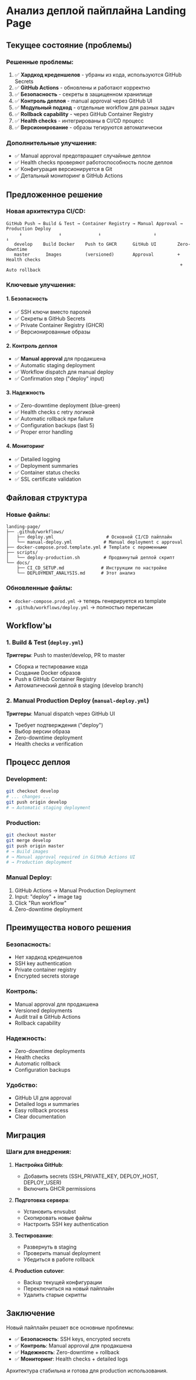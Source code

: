 # Анализ деплой пайплайна Landing Page

## Текущее состояние (проблемы)

### Решенные проблемы:
1. ✅ **Хардкод креденшелов** - убраны из кода, используются GitHub Secrets
2. ✅ **GitHub Actions** - обновлены и работают корректно
3. ✅ **Безопасность** - секреты в защищенном хранилище
4. ✅ **Контроль деплоя** - manual approval через GitHub UI
5. ✅ **Модульный подход** - отдельные workflow для разных задач
6. ✅ **Rollback capability** - через GitHub Container Registry
7. ✅ **Health checks** - интегрированы в CI/CD процесс
8. ✅ **Версионирование** - образы тегируются автоматически

### Дополнительные улучшения:
- ✅ Manual approval предотвращает случайные деплои
- ✅ Health checks проверяют работоспособность после деплоя
- ✅ Конфигурация версионируется в Git
- ✅ Детальный мониторинг в GitHub Actions

## Предложенное решение

### Новая архитектура CI/CD:

```
GitHub Push → Build & Test → Container Registry → Manual Approval → Production Deploy
     ↓              ↓              ↓                    ↓               ↓
   develop    Build Docker    Push to GHCR      GitHub UI        Zero-downtime
   master      Images         (versioned)       Approval         + Health checks
                                                                  + Auto rollback
```

### Ключевые улучшения:

#### 1. Безопасность
- ✅ SSH ключи вместо паролей
- ✅ Секреты в GitHub Secrets
- ✅ Private Container Registry (GHCR)
- ✅ Версионированные образы

#### 2. Контроль деплоя
- ✅ **Manual approval** для продакшена
- ✅ Automatic staging deployment
- ✅ Workflow dispatch для manual deploy
- ✅ Confirmation step ("deploy" input)

#### 3. Надежность
- ✅ Zero-downtime deployment (blue-green)
- ✅ Health checks с retry логикой
- ✅ Automatic rollback при failure
- ✅ Configuration backups (last 5)
- ✅ Proper error handling

#### 4. Мониторинг
- ✅ Detailed logging
- ✅ Deployment summaries
- ✅ Container status checks
- ✅ SSL certificate validation

## Файловая структура

### Новые файлы:
```
landing-page/
├── .github/workflows/
│   ├── deploy.yml                    # Основной CI/CD пайплайн
│   └── manual-deploy.yml            # Manual deployment с approval
├── docker-compose.prod.template.yml # Template с переменными
├── scripts/
│   └── deploy-production.sh         # Продвинутый деплой скрипт
└── docs/
    ├── CI_CD_SETUP.md              # Инструкции по настройке
    └── DEPLOYMENT_ANALYSIS.md      # Этот анализ
```

### Обновленные файлы:
- `docker-compose.prod.yml` → теперь генерируется из template
- `.github/workflows/deploy.yml` → полностью переписан

## Workflow'ы

### 1. Build & Test (`deploy.yml`)
**Триггеры**: Push to master/develop, PR to master
- Сборка и тестирование кода
- Создание Docker образов
- Push в GitHub Container Registry
- Автоматический деплой в staging (develop branch)

### 2. Manual Production Deploy (`manual-deploy.yml`)
**Триггеры**: Manual dispatch через GitHub UI
- Требует подтверждения ("deploy")
- Выбор версии образа
- Zero-downtime deployment
- Health checks и verification

## Процесс деплоя

### Development:
```bash
git checkout develop
# ... changes ...
git push origin develop
# → Automatic staging deployment
```

### Production:
```bash
git checkout master
git merge develop
git push origin master
# → Build images
# → Manual approval required in GitHub Actions UI
# → Production deployment
```

### Manual Deploy:
1. GitHub Actions → Manual Production Deployment
2. Input: "deploy" + image tag
3. Click "Run workflow"
4. Zero-downtime deployment

## Преимущества нового решения

### Безопасность:
- Нет хардкод креденшелов
- SSH key authentication
- Private container registry
- Encrypted secrets storage

### Контроль:
- Manual approval для продакшена
- Versioned deployments
- Audit trail в GitHub Actions
- Rollback capability

### Надежность:
- Zero-downtime deployments
- Health checks
- Automatic rollback
- Configuration backups

### Удобство:
- GitHub UI для approval
- Detailed logs и summaries
- Easy rollback process
- Clear documentation

## Миграция

### Шаги для внедрения:

1. **Настройка GitHub**:
   - Добавить secrets (SSH_PRIVATE_KEY, DEPLOY_HOST, DEPLOY_USER)
   - Включить GHCR permissions

2. **Подготовка сервера**:
   - Установить envsubst
   - Скопировать новые файлы
   - Настроить SSH key authentication

3. **Тестирование**:
   - Развернуть в staging
   - Проверить manual deployment
   - Убедиться в работе rollback

4. **Production cutover**:
   - Backup текущей конфигурации
   - Переключиться на новый пайплайн
   - Удалить старые скрипты

## Заключение

Новый пайплайн решает все основные проблемы:
- ✅ **Безопасность**: SSH keys, encrypted secrets
- ✅ **Контроль**: Manual approval для продакшена
- ✅ **Надежность**: Zero-downtime + rollback
- ✅ **Мониторинг**: Health checks + detailed logs

Архитектура стабильна и готова для production использования. 